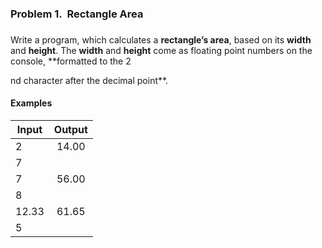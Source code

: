 ### Problem 1.  Rectangle Area                    

### 

Write a program, which calculates a **rectangle’s area**, based on its **width**
and **height**. The **width** and **height** come as
floating point numbers on the console, **formatted
to the 2

nd character after the decimal point**.

#### Examples

| Input | Output |
| ------|:------:|
| 2     | 14.00  |
| 7     |        |
| 7     | 56.00  |
| 8     |        |
| 12.33 | 61.65  |
| 5     |        |
